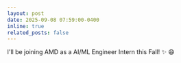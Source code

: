 ```yaml
---
layout: post
date: 2025-09-08 07:59:00-0400
inline: true
related_posts: false
---
```


I'll be joining AMD as a AI/ML Engineer Intern this Fall! :sparkles: :smile: